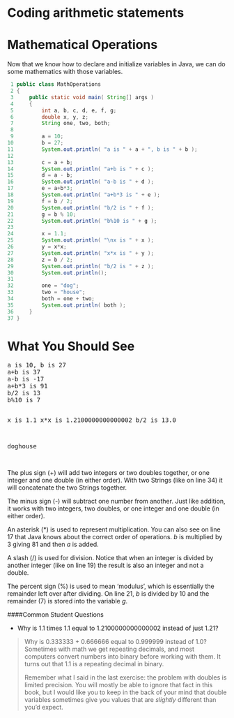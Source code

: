 # Coding arithmetic statements

<h1 class="title">Mathematical Operations</h1>
<p>Now that we know how to declare and initialize variables in Java, we can do some mathematics with those variables.</p>

```java
 1 public class MathOperations
 2 {
 3     public static void main( String[] args )
 4     {
 5         int a, b, c, d, e, f, g;
 6         double x, y, z;
 7         String one, two, both;
 8 
 9         a = 10;
10         b = 27;
11         System.out.println( "a is " + a + ", b is " + b );
12 
13         c = a + b;
14         System.out.println( "a+b is " + c );
15         d = a - b;
16         System.out.println( "a-b is " + d );
17         e = a+b*3;
18         System.out.println( "a+b*3 is " + e );
19         f = b / 2;
20         System.out.println( "b/2 is " + f );
21         g = b % 10;
22         System.out.println( "b%10 is " + g );
23 
24         x = 1.1;
25         System.out.println( "\nx is " + x );
26         y = x*x;
27         System.out.println( "x*x is " + y );
28         z = b / 2;
29         System.out.println( "b/2 is " + z );
30         System.out.println();
31 
32         one = "dog";
33         two = "house";
34         both = one + two;
35         System.out.println( both );
36     }
37 }
```

<h1>What You Should See</h1>
<pre>
a is 10, b is 27
a+b is 37
a-b is -17
a+b*3 is 91
b/2 is 13
b%10 is 7

x is 1.1
x*x is 1.2100000000000002
b/2 is 13.0

doghouse

</pre>

The plus sign (+) will add two integers or two doubles together, or one integer and one double (in either order). With two Strings (like on line 34) it will concatenate the two Strings together.

The minus sign (-) will subtract one number from another. Just like addition, it works with two integers, two doubles, or one integer and one double (in either order).

An asterisk (*) is used to represent multiplication. You can also see on line 17 that Java knows about the correct order of operations. <em>b</em> is multiplied by 3 giving 81 and then <em>a</em> is added.

A slash (/) is used for division. Notice that when an integer is divided by another integer (like on line 19) the result is also an integer and not a double.

The percent sign (%) is used to mean &lsquo;modulus&rsquo;, which is essentially the remainder left over after dividing. On line 21, <em>b</em> is divided by 10 and the remainder (7) is stored into the variable <em>g</em>.

####Common Student Questions
* Why is 1.1 times 1.1 equal to 1.2100000000000002 instead of just 1.21?
<blockquote>
Why is 0.333333 + 0.666666 equal to 0.999999 instead of 1.0? Sometimes with math we get repeating decimals, and most computers convert numbers into binary before working with them. It turns out that 1.1 is a repeating decimal in binary. <p>
Remember what I said in the last exercise: the problem with doubles is limited precision. You will mostly be able to ignore that fact in this book, but I would like you to keep in the back of your mind that double variables sometimes give you values that are <em>slightly</em> different than you&rsquo;d expect.
</blockquote>
